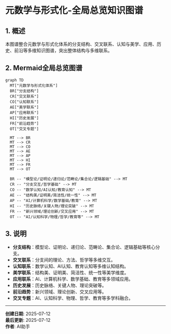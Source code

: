 # 元数学与形式化-全局总览知识图谱

## 1. 概述

本图谱整合元数学与形式化体系的分支结构、交叉联系、认知与美学、应用、历史、前沿等多维知识图谱，突出整体结构与多维联系。

## 2. Mermaid全局总览图谱

```mermaid
graph TD
  MT["元数学与形式化体系"]
  BR["分支结构"]
  CR["交叉联系"]
  CO["认知联系"]
  AE["美学联系"]
  AP["应用联系"]
  HI["历史发展"]
  FR["前沿趋势"]
  OT["交叉专题"]

  MT --> BR
  MT --> CR
  MT --> CO
  MT --> AE
  MT --> AP
  MT --> HI
  MT --> FR
  MT --> OT

  BR -- "模型论/证明论/递归论/范畴论/集合论/逻辑基础" --> MT
  CR -- "分支交互/哲学基础" --> MT
  CO -- "数学认知/AI认知/教育认知" --> MT
  AE -- "结构美/证明美/简洁性/统一性" --> MT
  AP -- "AI/计算机科学/数学基础/教育" --> MT
  HI -- "历史脉络/关键人物/理论突破" --> MT
  FR -- "新兴领域/理论创新/交叉应用" --> MT
  OT -- "AI/认知科学/物理/哲学/教育等" --> MT
```

## 3. 说明

- **分支结构**：模型论、证明论、递归论、范畴论、集合论、逻辑基础等核心分支。
- **交叉联系**：分支间的理论、方法、哲学等多维交互。
- **认知联系**：数学认知、AI认知、教育认知等多维认知结构。
- **美学联系**：结构美、证明美、简洁性、统一性等美学维度。
- **应用联系**：AI、计算机科学、数学基础、教育等多领域应用。
- **历史发展**：历史脉络、关键人物、理论突破等。
- **前沿趋势**：新兴领域、理论创新、交叉应用等。
- **交叉专题**：AI、认知科学、物理、哲学、教育等多学科融合。

---

**创建日期**: 2025-07-12  
**最后更新**: 2025-07-12  
**作者**: AI助手
